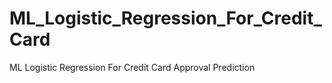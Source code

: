 # ML_Logistic_Regression_For_Credit_Card
ML Logistic Regression For Credit Card Approval Prediction
